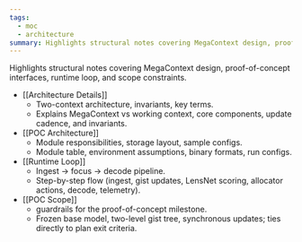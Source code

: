 ```yaml
---
tags:
  - moc
  - architecture
summary: Highlights structural notes covering MegaContext design, proof-of-concept interfaces, runtime loop, and scope constraints.
---
```

Highlights structural notes covering MegaContext design, proof-of-concept interfaces, runtime loop, and scope constraints.

- [[Architecture Details]]
    - Two-context architecture, invariants, key terms.
    - Explains MegaContext vs working context, core components, update cadence, and invariants.
- [[POC Architecture]]
    - Module responsibilities, storage layout, sample configs.
    - Module table, environment assumptions, binary formats, run configs.
- [[Runtime Loop]]
    - Ingest → focus → decode pipeline.
    - Step-by-step flow (ingest, gist updates, LensNet scoring, allocator actions, decode, telemetry).
- [[POC Scope]]
    - guardrails for the proof-of-concept milestone.
    - Frozen base model, two-level gist tree, synchronous updates; ties directly to plan exit criteria.
